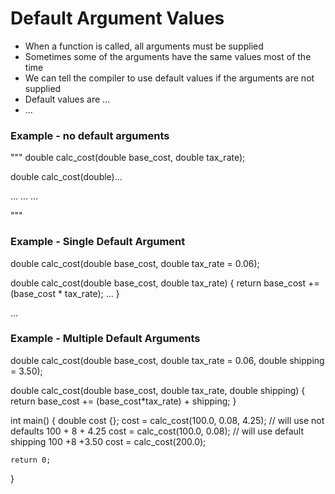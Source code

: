 # Default Argument Values
* When a function is called, all arguments must be supplied
* Sometimes some of the arguments have the same values most of the time
* We can tell the compiler to use default values if the arguments are not supplied
* Default values are ...
* ...

### Example - no default arguments
"""
double calc_cost(double base_cost, double tax_rate);

double calc_cost(double)...

...
...
...

"""
### Example - Single Default Argument

double calc_cost(double base_cost, double tax_rate = 0.06);

double calc_cost(double base_cost, double tax_rate) {
    return base_cost += (base_cost * tax_rate);
    ...
}

...

### Example - Multiple Default Arguments

double calc_cost(double base_cost, double tax_rate = 0.06, double shipping = 3.50);

double calc_cost(double base_cost, double tax_rate, double shipping) {
    return base_cost += (base_cost*tax_rate) + shipping;
}


int main() {
    double cost {};
    cost = calc_cost(100.0, 0.08, 4.25); // will use not defaults 100 + 8 + 4.25
    cost = calc_cost(100.0, 0.08); // will use default shipping 100 +8 +3.50
    cost = calc_cost(200.0);

    return 0;
}


